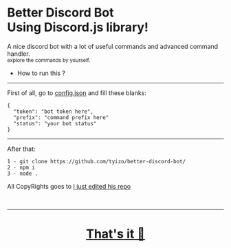 <h1>
  Better Discord Bot
  <br>
  Using Discord.js library!
</h1>

A nice discord bot with a lot of useful commands and advanced command handler.
<br>
<small>explore the commands by yourself.</small>
<br>
- How to run this ?
<hr>
First of all, go to 
<a href="https://github.com/tyizo/better-discord-bot/blob/main/config.json">config.json</a> 
and fill these blanks:
<br>

```
{
  "token": "bot token here",
  "prefix": "command prefix here"
  "status": "your bot status"
}

```
<hr>

After that:
<br>
```
1 - git clone https://github.com/tyizo/better-discord-bot/
2 - npm i
3 - node .
```

All CopyRights goes to <a href=" https://github.com/FnrDev/">
I just edited his <a href="https://github.com/FnrDev/moderation-discord-bot"> repo



<br>
<hr>
<h1 align="center">That's it 🚀</h1>

